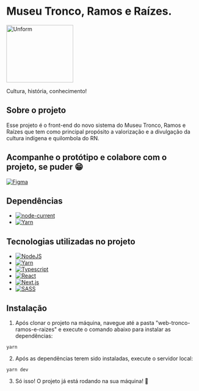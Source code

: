 # Museu Tronco, Ramos e Raízes.

<img src="https://github.com/lucasemn1/web-tronco-ramos-e-raizes/blob/main/public/assets/img/green_logo.png?raw=true" height="150" width="175" alt="Unform" />


Cultura, história, conhecimento!

## Sobre o projeto

<p>
  Esse projeto é o front-end do novo sistema do Museu Tronco, Ramos e Raízes que tem como principal propósito a valorização e a divulgação da cultura indígena e quilombola do RN.
</p>

## Acompanhe o protótipo e colabore com o projeto, se puder 😁

[![Figma](https://img.shields.io/static/v1?label=Figma&message=Prot%C3%B3tipo&color=F24E1E&style=for-the-badge&logo=figma)](https://www.figma.com/file/VAB4wAgGz0BG9mN4HzE7vZ/Museu-Tronco-Ramos-e-Ra%C3%ADzes?node-id=0%3A1)

## Dependências

- [![node-current](https://img.shields.io/node/v/next?label=Node&color=%23339933&style=for-the-badge&logo=node-dot-js)](https://nodejs.org/en/)
- [![Yarn](https://img.shields.io/static/v1?label=Yarn&message=1.22.10&color=2C8EBB&style=for-the-badge&logo=yarn)](https://yarnpkg.com/)

## Tecnologias utilizadas no projeto

- [![NodeJS](https://img.shields.io/node/v/next?label=Node&color=%23339933&style=for-the-badge&logo=node-dot-js)](https://nodejs.org/en/)
- [![Yarn](https://img.shields.io/static/v1?label=Yarn&message=1.22.10&color=2C8EBB&style=for-the-badge&logo=yarn)](https://yarnpkg.com/)
- [![Typescript](https://img.shields.io/static/v1?label=Typescript&message=4.2.4&color=3178C6&style=for-the-badge&logo=typescript)](https://www.typescriptlang.org/)
- [![React](https://img.shields.io/static/v1?label=React&message=17.0.2&color=61DAFB&style=for-the-badge&logo=React)](https://pt-br.reactjs.org/)
- [![Next.js](https://img.shields.io/static/v1?label=Next.js&message=10.2.0&color=000000&style=for-the-badge&logo=next-dot-js)](https://nextjs.org/)
- [![SASS](https://img.shields.io/static/v1?label=Sass&message=1.32.13&color=CC6699&style=for-the-badge&logo=sass)](https://sass-lang.com/)

## Instalação

1. Após clonar o projeto na máquina, navegue até a pasta "web-tronco-ramos-e-raizes" e execute o comando abaixo para instalar as dependências:

```console
yarn
```

2. Após as dependências terem sido instaladas, execute o servidor local:

```console
yarn dev
```

3. Só isso! O projeto já está rodando na sua máquina! 🎉
